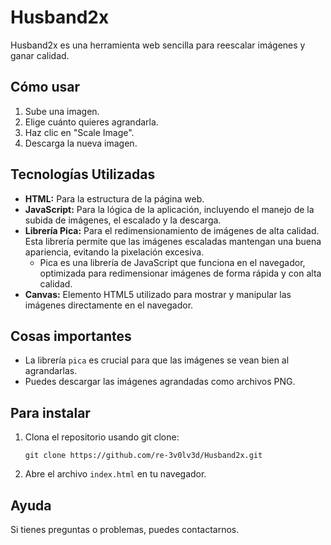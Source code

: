 


# Husband2x

Husband2x es una herramienta web sencilla para reescalar imágenes y ganar calidad.

## Cómo usar

1.  Sube una imagen.
2.  Elige cuánto quieres agrandarla.
3.  Haz clic en "Scale Image".
4.  Descarga la nueva imagen.

## Tecnologías Utilizadas

* **HTML:** Para la estructura de la página web.
* **JavaScript:** Para la lógica de la aplicación, incluyendo el manejo de la subida de imágenes, el escalado y la descarga.
* **Librería Pica:** Para el redimensionamiento de imágenes de alta calidad. Esta librería permite que las imágenes escaladas mantengan una buena apariencia, evitando la pixelación excesiva.
    * Pica es una librería de JavaScript que funciona en el navegador, optimizada para redimensionar imágenes de forma rápida y con alta calidad.
* **Canvas:** Elemento HTML5 utilizado para mostrar y manipular las imágenes directamente en el navegador.

## Cosas importantes

* La librería `pica` es crucial para que las imágenes se vean bien al agrandarlas.
* Puedes descargar las imágenes agrandadas como archivos PNG.

## Para instalar

1.  Clona el repositorio usando git clone:

    ```
    git clone https://github.com/re-3v0lv3d/Husband2x.git
    ```

2.  Abre el archivo `index.html` en tu navegador.

## Ayuda

Si tienes preguntas o problemas, puedes contactarnos.
